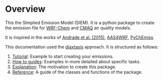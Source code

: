 # Overview

This the SImplied Emission Model (SIEM).
It is a python package to create the emission file for [WRF-Chem](https://www2.acom.ucar.edu/wrf-chem) and [CMAQ](https://www.epa.gov/cmaq) air quality models.

It is inspired in the works of [Andrade et al. (2015)](https://www.frontiersin.org/journals/environmental-science/articles/10.3389/fenvs.2015.00009/full),
[AAS4WRF](https://github.com/alvv1986/AAS4WRF), [PyChEmiss](https://github.com/quishqa/PyChEmiss).

This documentation used the [diaxtasis](https://diataxis.fr/) approach.
It is structured as follows:

1. [Tutorial](tutorials.md): Example to start creating your emissions.
2. [How to guides](how-to-guides.md): Examples in more detailed about specific tasks.
3. [Explanation](explanation.md): The motivation to create this package.
4. [Reference](reference.md): A guide of the classes and functions of the package.
